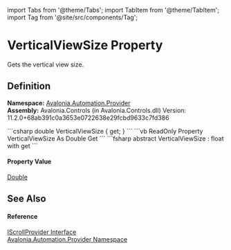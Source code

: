import Tabs from '@theme/Tabs'; 
import TabItem from '@theme/TabItem'; 
import Tag from '@site/src/components/Tag'; 

# VerticalViewSize Property


Gets the vertical view size.



## Definition
**Namespace:** <a href="N_Avalonia_Automation_Provider">Avalonia.Automation.Provider</a>  
**Assembly:** Avalonia.Controls (in Avalonia.Controls.dll) Version: 11.2.0+68ab391c0a3653e0722638e29fcbd9633c7fd386

<Tabs groupId="api-code-preview">
<TabItem value="csharp" label="C#">
```csharp
double VerticalViewSize { get; }
```
</TabItem>
<TabItem value="vb" label="VB">
```vb
ReadOnly Property VerticalViewSize As Double
	Get
```
</TabItem>
<TabItem value="fsharp" label="F#">
```fsharp
abstract VerticalViewSize : float with get
```
</TabItem>
</Tabs>



#### Property Value
<a href="https://learn.microsoft.com/dotnet/api/system.double" target="_blank" rel="noopener noreferrer">Double</a>

## See Also


#### Reference
<a href="T_Avalonia_Automation_Provider_IScrollProvider">IScrollProvider Interface</a>  
<a href="N_Avalonia_Automation_Provider">Avalonia.Automation.Provider Namespace</a>  
